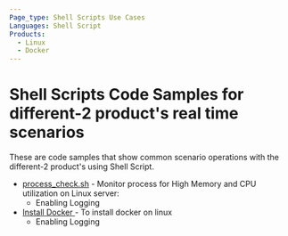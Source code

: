 ```yaml
---
Page_type: Shell Scripts Use Cases
Languages: Shell Script
Products:
  - Linux
  - Docker
---
```


# Shell Scripts Code Samples for different-2 product's real time scenarios

These are code samples that show common scenario operations with the different-2 product's using Shell Script. 

- [process_check.sh](./DevOps/blob/master/Ansible/Process-Monitoring-UseCase1/script_deployment.yml) - Monitor process for High Memory and CPU utilization on Linux server:
    - Enabling Logging
- [Install Docker ](https://github.com/yogi0001122/DevOps/blob/master/Docker/python-flask-app/install_docker.sh) - To install docker on linux
    - Enabling Logging
